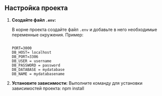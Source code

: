 ## Настройка проекта

1. **Создайте файл `.env`:**

   В корне проекта создайте файл `.env` и добавьте в него необходимые переменные окружения. Пример:

   ```env

   PORT=3000
   DB_HOST= localhost
   DB_PORT=3306
   DB_USER = username
   DB_PASSWORD = password
   DB_DATABASE = mydatabase
   DB_NAME = mydatabasename

2. **Установите зависимости:**
   Выполните команду для установки зависимостей проекта:
   npm install
